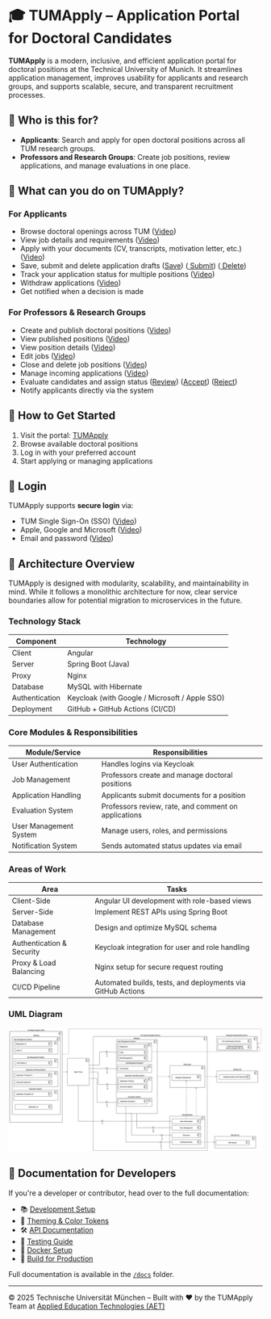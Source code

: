 # 🎓 TUMApply – Application Portal for Doctoral Candidates

**TUMApply** is a modern, inclusive, and efficient application portal for doctoral positions at the Technical University
of Munich. It streamlines application management, improves usability for applicants and research groups, and supports
scalable, secure, and transparent recruitment processes.

## 👥 Who is this for?

- **Applicants**: Search and apply for open doctoral positions across all TUM research groups.
- **Professors and Research Groups**: Create job positions, review applications, and manage evaluations in one place.

## 🚀 What can you do on TUMApply?

### For Applicants

- Browse doctoral openings across TUM ([Video](https://live.rbg.tum.de/w/artemisintro/61799))
- View job details and requirements ([Video](https://live.rbg.tum.de/w/artemisintro/61798))
- Apply with your documents (CV, transcripts, motivation letter,
  etc.) ([Video](https://live.rbg.tum.de/w/artemisintro/61803))
- Save, submit and delete application drafts ([Save](https://live.rbg.tum.de/w/artemisintro/61806)) ([
  Submit](https://live.rbg.tum.de/w/artemisintro/61805)) ([
  Delete](https://live.rbg.tum.de/w/artemisintro/61804))
- Track your application status for multiple positions ([Video](https://live.rbg.tum.de/w/artemisintro/61807))
- Withdraw applications ([Video](https://live.rbg.tum.de/w/artemisintro/61808))
- Get notified when a decision is made

### For Professors & Research Groups

- Create and publish doctoral positions ([Video](https://live.rbg.tum.de/w/artemisintro/61801))
- View published positions ([Video](https://live.rbg.tum.de/w/artemisintro/61796))
- View position details ([Video](https://live.rbg.tum.de/w/artemisintro/61797))
- Edit jobs ([Video](https://live.rbg.tum.de/w/artemisintro/61800))
- Close and delete job positions ([Video](https://live.rbg.tum.de/w/artemisintro/61802))
- Manage incoming applications ([Video](https://live.rbg.tum.de/w/artemisintro/61812))
- Evaluate candidates and assign
  status ([Review](https://live.rbg.tum.de/w/artemisintro/61811)) ([Accept](https://live.rbg.tum.de/w/artemisintro/61809))
  ([Reject](https://live.rbg.tum.de/w/artemisintro/61810))
- Notify applicants directly via the system

## 🧭 How to Get Started

1. Visit the portal: [TUMApply](https://tumapply.aet.cit.tum.de/)
2. Browse available doctoral positions
3. Log in with your preferred account
4. Start applying or managing applications

## 🔐 Login

TUMApply supports **secure login** via:

- TUM Single Sign-On (SSO) ([Video](https://live.rbg.tum.de/w/artemisintro/61794))
- Apple, Google and Microsoft ([Video](https://live.rbg.tum.de/w/artemisintro/61813))
- Email and password ([Video](https://live.rbg.tum.de/w/artemisintro/61814))

## 🧱 Architecture Overview

TUMApply is designed with modularity, scalability, and maintainability in mind. While it follows a monolithic
architecture for now, clear service boundaries allow for potential migration to microservices in the future.

### Technology Stack

| Component      | Technology                                     |
| -------------- | ---------------------------------------------- |
| Client         | Angular                                        |
| Server         | Spring Boot (Java)                             |
| Proxy          | Nginx                                          |
| Database       | MySQL with Hibernate                           |
| Authentication | Keycloak (with Google / Microsoft / Apple SSO) |
| Deployment     | GitHub + GitHub Actions (CI/CD)                |

### Core Modules & Responsibilities

| Module/Service         | Responsibilities                                     |
| ---------------------- | ---------------------------------------------------- |
| User Authentication    | Handles logins via Keycloak                          |
| Job Management         | Professors create and manage doctoral positions      |
| Application Handling   | Applicants submit documents for a position           |
| Evaluation System      | Professors review, rate, and comment on applications |
| User Management System | Manage users, roles, and permissions                 |
| Notification System    | Sends automated status updates via email             |

### Areas of Work

| Area                      | Tasks                                                       |
| ------------------------- | ----------------------------------------------------------- |
| Client-Side               | Angular UI development with role-based views                |
| Server-Side               | Implement REST APIs using Spring Boot                       |
| Database Management       | Design and optimize MySQL schema                            |
| Authentication & Security | Keycloak integration for user and role handling             |
| Proxy & Load Balancing    | Nginx setup for secure request routing                      |
| CI/CD Pipeline            | Automated builds, tests, and deployments via GitHub Actions |

### UML Diagram

![TUMApply Project Architecture UML Diagram](docs/architecture/tumapply-project-architecture.svg)

## 📄 Documentation for Developers

If you're a developer or contributor, head over to the full documentation:

- 📚 [Development Setup](docs/setup/dev-environment.md)
- 🎨 [Theming & Color Tokens](docs/theming/color-theming.md)
- 🛠️ [API Documentation](docs/TUMApply%20API)
- 🧪 [Testing Guide](docs/testing/testing-guide.md)
- 🐳 [Docker Setup](docs/deployment/docker.md)
- 🚀 [Build for Production](docs/deployment/build-production.md)

Full documentation is available in the [`/docs`](./docs) folder.

---

© 2025 Technische Universität München – Built with ❤️ by the TUMApply Team at [Applied Education
Technologies (AET)](https://aet.cit.tum.de/)
